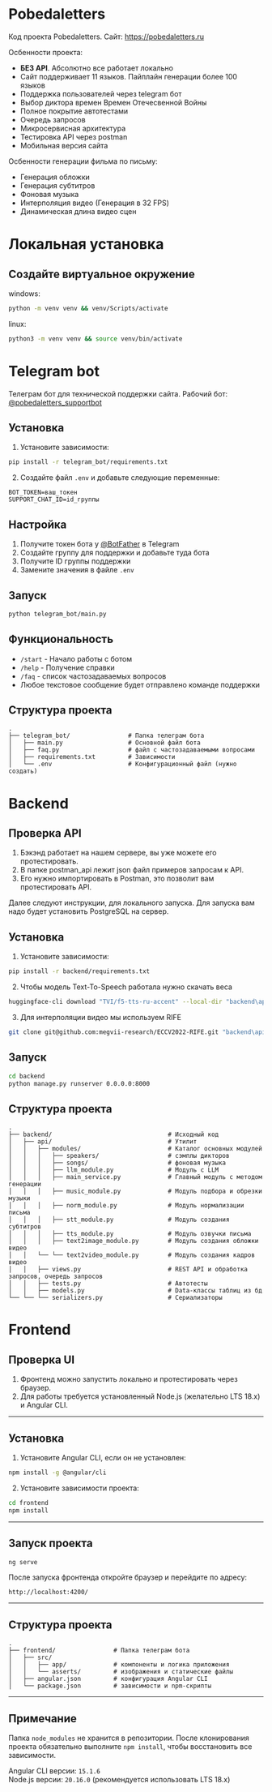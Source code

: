 # Pobedaletters

Код проекта Pobedaletters. Сайт: https://pobedaletters.ru

Осбенности проекта:

- **БЕЗ API**. Абсолютно все работает локально  
- Сайт поддерживает 11 языков. Пайплайн генерации более 100 языков
- Поддержка пользователей через telegram бот
- Выбор диктора времен Времен Отечесвенной Войны
- Полное покрытие автотестами
- Очередь запросов
- Микросервисная архитектура
- Тестировка API через postman
- Мобильная версия сайта

Осбенности генерации фильма по письму:
- Генерация обложки
- Генерация субтитров
- Фоновая музыка
- Интерполяция видео (Генерация в 32 FPS)
- Динамическая длина видео сцен

# Локальная установка

## Создайте виртуальное окружение

windows: 

```bash
python -m venv venv && venv/Scripts/activate
```

linux:

```bash
python3 -m venv venv && source venv/bin/activate
```

# Telegram bot

Телеграм бот для технической поддержки сайта. Рабочий бот: [@pobedaletters_supportbot](https://t.me/pobedaletters_supportbot)

## Установка
1. Установите зависимости:
```bash
pip install -r telegram_bot/requirements.txt
```

2. Создайте файл `.env` и добавьте следующие переменные:
```
BOT_TOKEN=ваш_токен
SUPPORT_CHAT_ID=id_группы
```

## Настройка

1. Получите токен бота у [@BotFather](https://t.me/BotFather) в Telegram
2. Создайте группу для поддержки и добавьте туда бота
3. Получите ID группы поддержки
4. Замените значения в файле `.env`

## Запуск

```bash
python telegram_bot/main.py
```

## Функциональность

- `/start` - Начало работы с ботом
- `/help` - Получение справки
- `/faq` - список частозадаваемых вопросов
- Любое текстовое сообщение будет отправлено команде поддержки

## Структура проекта
```
.
├── telegram_bot/                # Папка телеграм бота
│   ├── main.py                  # Основной файл бота
│   ├── faq.py                   # файл с частозадаваемыми вопросами
│   ├── requirements.txt         # Зависимости
│   └── .env                     # Конфигурационный файл (нужно создать)
```


# Backend

## Проверка API
1. Бэкэнд работает на нашем сервере, вы уже можете его протестировать.
2. В папке postman_api лежит json файл примеров запросам к API.
3. Его нужно импортировать в Postman, это позволит вам протестировать API.

Далее следуют инструкции, для локального запуска. Для запуска вам надо будет установить PostgreSQL на сервер.

## Установка

1. Установите зависимости:
```bash
pip install -r backend/requirements.txt
```

2. Чтобы модель Text-To-Speech работала нужно скачать веса

```bash
huggingface-cli download "TVI/f5-tts-ru-accent" --local-dir "backend\api\modules\f5_ckpt"
```
3. Для интерполяции видео мы используем RIFE

```bash
git clone git@github.com:megvii-research/ECCV2022-RIFE.git "backend\api\modules"
```


## Запуск
```bash
cd backend
python manage.py runserver 0.0.0.0:8000
```

## Структура проекта
```
.
├── backend/                                # Исходный код
│   ├── api/                                # Утилит
│   │   ├── modules/                        # Каталог основных модулей
│   │   │   ├── speakers/                   # сэмплы дикторов
│   │   │   ├── songs/                      # фоновая музыка
│   │   │   ├── llm_module.py               # Модуль с LLM
│   │   │   ├── main_service.py             # Главный модуль с методом генерации
│   │   │   ├── music_module.py             # Модуль подбора и обрезки музыки
│   │   │   ├── norm_module.py              # Модуль нормализации письма 
│   │   │   ├── stt_module.py               # Модуль создания субтитров
│   │   │   ├── tts_module.py               # Модуль озвучки письма
│   │   │   ├── text2image_module.py        # Модуль создания обложки видео
│   │   └── └── text2video_module.py        # Модуль создания кадров видео
│   │   ├── views.py                        # REST API и обработка запросов, очередь запросов
│   │   ├── tests.py                        # Автотесты
│   │   ├── models.py                       # Data-классы таблиц из бд
└── └── └── serializers.py                  # Сериализаторы
```

# Frontend

## Проверка UI
1. Фронтенд можно запустить локально и протестировать через браузер.
2. Для работы требуется установленный Node.js (желательно LTS 18.x) и Angular CLI.

---

## Установка

1. Установите Angular CLI, если он не установлен:

```bash
npm install -g @angular/cli
```

2. Установите зависимости проекта:

```bash
cd frontend
npm install
```

---

## Запуск проекта

```bash
ng serve
```

После запуска фронтенда откройте браузер и перейдите по адресу:

```
http://localhost:4200/
```

---

## Структура проекта
```
.
├── frontend/                # Папка телеграм бота
│   ├── src/
│   │   ├── app/             # компоненты и логика приложения
│   │   └── asserts/         # изображения и статические файлы
│   ├── angular.json         # конфигурация Angular CLI
│   └── package.json         # зависимости и npm-скрипты
```

---

## Примечание

Папка `node_modules` не хранится в репозитории. После клонирования проекта обязательно выполните `npm install`, чтобы восстановить все зависимости.

Angular CLI версии: `15.1.6`  
Node.js версии: `20.16.0` (рекомендуется использовать LTS 18.x)